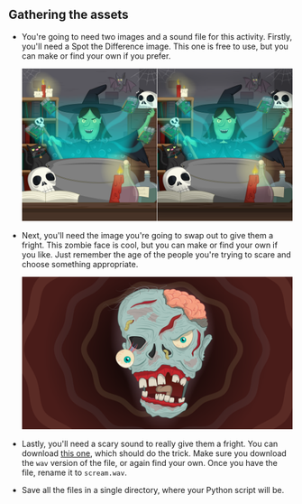 ## Gathering the assets

- You're going to need two images and a sound file for this activity. Firstly, you'll need a Spot the Difference image. This one is free to use, but you can make or find your own if you prefer.

   ![image](images/spot_the_diff.png)

- Next, you'll need the image you're going to swap out to give them a fright. This zombie face is cool, but you can make or find your own if you like. Just remember the age of the people you're trying to scare and choose something appropriate.

	![image](images/scary_face.png)

- Lastly, you'll need a scary sound to really give them a fright. You can download [this one](images/scream.wav), which should do the trick. Make sure you download the `wav` version of the file, or again find your own. Once you have the file, rename it to `scream.wav`.

- Save all the files in a single directory, where your Python script will be.

